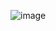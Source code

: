 ![image](https://user-images.githubusercontent.com/36649115/40943617-a3d4d658-6806-11e8-94a5-c00dad66ffb8.png)
